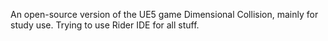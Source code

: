An open-source version of the UE5 game Dimensional Collision, mainly for study use. Trying to use Rider IDE for all stuff.
